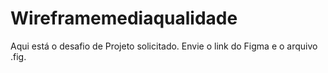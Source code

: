 # Wireframemediaqualidade
Aqui está o desafio de Projeto solicitado. Envie o link do Figma e o arquivo .fig.
